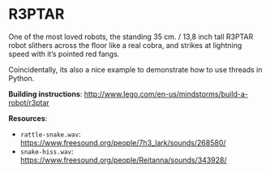 R3PTAR
======

One of the most loved robots, the standing 35 cm. / 13,8 inch tall R3PTAR robot
slithers across the floor like a real cobra, and strikes at lightning speed
with it’s pointed red fangs.

Coincidentally, its also a nice example to demonstrate how to use threads in
Python.

**Building instructions**: http://www.lego.com/en-us/mindstorms/build-a-robot/r3ptar

**Resources**:

* `rattle-snake.wav`: https://www.freesound.org/people/7h3_lark/sounds/268580/
* `snake-hiss.wav`: https://www.freesound.org/people/Reitanna/sounds/343928/
